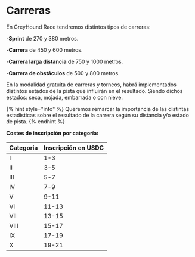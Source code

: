 # Carreras

En GreyHound Race tendremos distintos tipos de carreras:

\-**Sprint** de 270 y 380 metros.

\-**Carrera** de 450 y 600 metros.

\-**Carrera larga distancia** de 750 y 1000 metros.

\-**Carrera de obstáculos** de 500 y 800 metros.

En la modalidad gratuita de carreras y torneos, habrá implementados distintos estados de la pista que influirán en el resultado. Siendo dichos estados: seca, mojada, embarrada o con nieve.

{% hint style="info" %}
Queremos remarcar la importancia de las distintas estadísticas sobre el resultado de la carrera según su distancia y/o estado de pista.
{% endhint %}

**Costes de inscripción por categoría:**

| Categoria | Inscripción en USDC |
| --------- | ------------------- |
| I         | 1-3                 |
| II        | 3-5                 |
| III       | 5-7                 |
| IV        | 7-9                 |
| V         | 9-11                |
| VI        | 11-13               |
| VII       | 13-15               |
| VIII      | 15-17               |
| IX        | 17-19               |
| X         | 19-21               |
